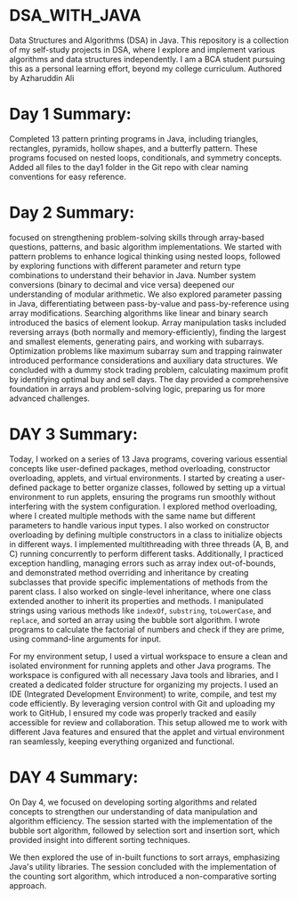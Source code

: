 # DSA_WITH_JAVA
Data Structures and Algorithms (DSA) in Java. This repository is a collection of my self-study projects in DSA, where I explore and implement various algorithms and data structures independently. I am a BCA student pursuing this as a personal learning effort, beyond my college curriculum. Authored by Azharuddin Ali

# Day 1 Summary:
Completed 13 pattern printing programs in Java, including triangles, rectangles, pyramids, hollow shapes, and a butterfly pattern. These programs focused on nested loops, conditionals, and symmetry concepts. Added all files to the day1 folder in the Git repo with clear naming conventions for easy reference.

# Day 2 Summary:
 focused on strengthening problem-solving skills through array-based questions, patterns, and basic algorithm implementations. We started with pattern problems to enhance logical thinking using nested loops, followed by exploring functions with different parameter and return type combinations to understand their behavior in Java. Number system conversions (binary to decimal and vice versa) deepened our understanding of modular arithmetic. We also explored parameter passing in Java, differentiating between pass-by-value and pass-by-reference using array modifications. Searching algorithms like linear and binary search introduced the basics of element lookup. Array manipulation tasks included reversing arrays (both normally and memory-efficiently), finding the largest and smallest elements, generating pairs, and working with subarrays. Optimization problems like maximum subarray sum and trapping rainwater introduced performance considerations and auxiliary data structures. We concluded with a dummy stock trading problem, calculating maximum profit by identifying optimal buy and sell days. The day provided a comprehensive foundation in arrays and problem-solving logic, preparing us for more advanced challenges.

 # DAY 3 Summary:
 Today, I worked on a series of 13 Java programs, covering various essential concepts like user-defined packages, method overloading, constructor overloading, applets, and virtual environments. I started by creating a user-defined package to better organize classes, followed by setting up a virtual environment to run applets, ensuring the programs run smoothly without interfering with the system configuration. I explored method overloading, where I created multiple methods with the same name but different parameters to handle various input types. I also worked on constructor overloading by defining multiple constructors in a class to initialize objects in different ways. I implemented multithreading with three threads (A, B, and C) running concurrently to perform different tasks. Additionally, I practiced exception handling, managing errors such as array index out-of-bounds, and demonstrated method overriding and inheritance by creating subclasses that provide specific implementations of methods from the parent class. I also worked on single-level inheritance, where one class extended another to inherit its properties and methods. I manipulated strings using various methods like `indexOf`, `substring`, `toLowerCase`, and `replace`, and sorted an array using the bubble sort algorithm. I wrote programs to calculate the factorial of numbers and check if they are prime, using command-line arguments for input. 

For my environment setup, I used a virtual workspace to ensure a clean and isolated environment for running applets and other Java programs. The workspace is configured with all necessary Java tools and libraries, and I created a dedicated folder structure for organizing my projects. I used an IDE (Integrated Development Environment) to write, compile, and test my code efficiently. By leveraging version control with Git and uploading my work to GitHub, I ensured my code was properly tracked and easily accessible for review and collaboration. This setup allowed me to work with different Java features and ensured that the applet and virtual environment ran seamlessly, keeping everything organized and functional.

 # DAY 4 Summary:
 On Day 4, we focused on developing sorting algorithms and related concepts to strengthen our understanding of data manipulation and algorithm efficiency. The session started with the implementation of the bubble sort algorithm, followed by selection sort and insertion sort, which provided insight into different sorting techniques.

We then explored the use of in-built functions to sort arrays, emphasizing Java's utility libraries. The session concluded with the implementation of the counting sort algorithm, which introduced a non-comparative sorting approach.